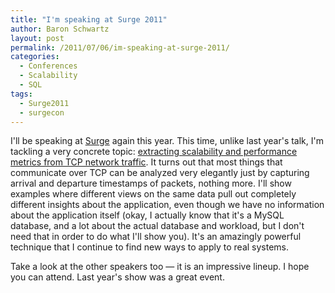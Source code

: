 ```yaml
---
title: "I'm speaking at Surge 2011"
author: Baron Schwartz
layout: post
permalink: /2011/07/06/im-speaking-at-surge-2011/
categories:
  - Conferences
  - Scalability
  - SQL
tags:
  - Surge2011
  - surgecon
---
```

I'll be speaking at [Surge][1] again this year. This time, unlike last year's talk, I'm tackling a very concrete topic: [extracting scalability and performance metrics from TCP network traffic][2]. It turns out that most things that communicate over TCP can be analyzed very elegantly just by capturing arrival and departure timestamps of packets, nothing more. I'll show examples where different views on the same data pull out completely different insights about the application, even though we have no information about the application itself (okay, I actually know that it's a MySQL database, and a lot about the actual database and workload, but I don't need that in order to do what I'll show you). It's an amazingly powerful technique that I continue to find new ways to apply to real systems.

Take a look at the other speakers too &#8212; it is an impressive lineup. I hope you can attend. Last year's show was a great event.

 [1]: http://omniti.com/surge/
 [2]: http://omniti.com/surge/2011/speakers/baron-schwartz
